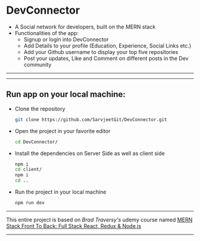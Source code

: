 # DevConnector
- A Social network for developers, built on the MERN stack
- Functionalities of the app:
    - Signup or login into DevConnector
    - Add Details to your profile (Education, Experience, Social Links etc.)
    - Add your Github username to display your top five repositories
    - Post your updates, Like and Comment on different posts in the Dev community

***

***
## Run app on your local machine:
- Clone the repository 
    ```bash
    git clone https://github.com/SarvjeetGit/DevConnector.git
    ```
- Open the project in your favorite editor 
    ```bash
    cd DevConnector/ 
    ```
- Install the dependencies on Server Side as well as client side
    ```bash
    npm i
    cd client/
    npm i
    cd ..
     ```
- Run the project in your local machine
    ```bash
    npm run dev
    ```
***
This entire project is based on _Brad Traversy's_ udemy course named [MERN Stack Front To Back: Full Stack React, Redux & Node.js](https://www.udemy.com/course/mern-stack-front-to-back/)
***
